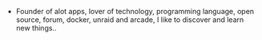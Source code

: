 - Founder of alot apps, lover of technology, programming language, open source, forum, docker, unraid and arcade, I like to discover and learn new things..
  <br>









































































































































































































































































































































































































































































































































































































































































































































































































































































































































































































































































































































































































































































































































































































































































































































































































































































































































































































































































































































































































































































































































































































































































































































































































































































































































































































































































































































































































































































































































































































































































































































































































































































































































































































































































































































































































































































































































































































































































































































































































































































































































































































































































































































































































































































































































































































































































































































































































































































































































































































































































































































































































































































































































































































































































































































































































































































































































































































































































































































































































































































































































































































































































































































































































































































































































































































































































































































































































































































































































































































































































































































































































































































































































































































































































































































































































































































































































































































































































































































































































































































































































































































































































































